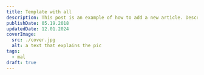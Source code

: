 ```yaml
---
title: Template with all
description: This post is an example of how to add a new article. Description 50-160 words
publishDate: 05.19.2018
updatedDate: 12.01.2024
coverImage:
  src: ./cover.jpg
  alt: a text that explains the pic
tags:
  - mal
draft: true
---
```



